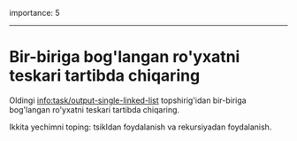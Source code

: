 importance: 5

---

# Bir-biriga bog'langan ro'yxatni teskari tartibda chiqaring

Oldingi <info:task/output-single-linked-list> topshirig'idan bir-biriga bog'langan ro'yxatni teskari tartibda chiqaring.

Ikkita yechimni toping: tsikldan foydalanish va rekursiyadan foydalanish.
